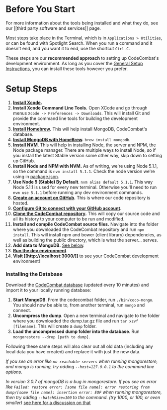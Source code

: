 # Before You Start

For more information about the tools being installed and what they do, see our [[third party software and services]] page.

Most steps take place in the Terminal, which is in `Applications > Utilities`, or can be found with Spotlight Search. When you run a command and it doesn't end, and you want it to end, use the shortcut `Ctrl-C`.

These steps are our **recommended approach** to setting up CodeCombat's development environment. As long as you cover the [General Setup Instructions](https://github.com/codecombat/codecombat/wiki/Dev-Setup:-General-Information#general-setup-instructions), you can install these tools however you prefer.

# Setup Steps

1. **[Install Xcode](http://itunes.apple.com/us/app/xcode/id497799835?ls=1&mt=12).**
1. **Install Xcode Command Line Tools.** Open XCode and go through menus `Xcode -> Preferences -> Downloads`. This will install Git and provide the command line tools for building the development environment.
1. **[Install Homebrew](http://brew.sh/).** This will help install MongoDB, CodeCombat's database.
1. **[Install MongoDB with HomeBrew]((https://docs.mongodb.org/manual/tutorial/install-mongodb-on-os-x/)).** `brew install mongodb`.
1. **[Install NVM](https://github.com/creationix/nvm#install-script)**. This will help in installing Node, the server and NPM, the Node package manager. There are multiple ways to install Node, so if you install the latest Stable version some other way, skip down to setting up GitHub.
1. **Install Node and NPM with NVM.** As of writing, we're using Node 5.1.1, so the command is `nvm install 5.1.1`. Check the node version we're using in [package.json](https://github.com/sderickson/conaudio/blob/master/package.json).
1. **Use Node 5 (Stable) By Default**. `nvm alias default 5.1.1`. This way Node 5.1.1 is used for every new terminal. Otherwise you'll need to run `nvm use 5.1.1` before running any dev environment commands.
1. **[Create an account on GitHub](https://github.com/join).** This is where our code repository is hosted.
1. **[Configure Git to connect with your GitHub account](https://help.github.com/articles/set-up-git/).**
1. **[Clone the CodeCombat repository](https://help.github.com/articles/cloning-a-repository/).** This will copy our source code and all its history to your computer to be run and modified.
1. **Install and compile CodeCombat source files.** Navigate into the folder where you downloaded the CodeCombat repository and run `npm install`. This will install npm and bower (client library) dependencies, as well as building the public directory, which is what the server... serves.
1. **Add data to MongoDB.** [See below](#installing-the-database).
1. **[Run the dev environment](https://github.com/codecombat/codecombat/wiki/Dev-Setup:-General-Information#running-the-environment)**.
1. **Visit [[http://localhost:3000/]]** to see your CodeCombat development environment!

### Installing the Database

Download the [CodeCombat database](http://analytics.codecombat.com:8080/dump.tar.gz) (updated every 10 minutes) and import it to your locally running database:

1. **Start MongoDB**. From the codecombat folder, run `./bin/coco-mongo`. You should now be able to, from another terminal, run `mongo` and connect.
1. **Uncompress the dump**. Open a new terminal and navigate to the folder where you downloaded the dump.tar.gz file and run `tar xzvf [filename]`. This will create a `dump` folder.
1. **Load the uncompressed dump folder into the database**. Run `mongorestore --drop [path to dump]`.

Following these same steps will also clear out all old data (including any local data you have created) and replace it with just the new data.

*If you see an error like `no reachable servers` when running mongorestore, and mongo is running, try adding `--host=127.0.0.1` to the command line options.*

*In version 3.0.7 of mongoDB is a bug in mongorestore. If you see an error like `Failed: restore error: [some file name]: error restoring from dump/[some file name]: insertion error: EOF` when running mongorestore, then try adding `--batchSize=100` to the command. (try 1000, or 100, or even smaller)* [see here for a discussion on that](https://jira.mongodb.org/browse/TOOLS-939)